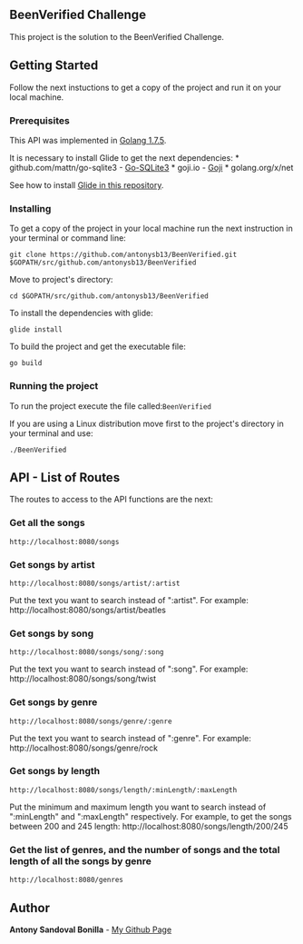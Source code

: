 ## BeenVerified Challenge

This project is the solution to the BeenVerified Challenge.

## Getting Started

Follow the next instuctions to get a copy of the project and run it on your local machine.

### Prerequisites

This API was implemented in [Golang 1.7.5](https://golang.org/dl/).

It is necessary to install Glide to get the next dependencies:
	* github.com/mattn/go-sqlite3 - [Go-SQLite3](https://github.com/mattn/go-sqlite3) 
	* goji.io - [Goji](https://github.com/goji/goji) 
	* golang.org/x/net

See how to install [Glide in this repository](https://github.com/Masterminds/glide).

### Installing

To get a copy of the project in your local machine run the next instruction in your terminal or command line:

```
git clone https://github.com/antonysb13/BeenVerified.git $GOPATH/src/github.com/antonysb13/BeenVerified
```

Move to project's directory:

```
cd $GOPATH/src/github.com/antonysb13/BeenVerified
```

To install the dependencies with glide:

```
glide install
```

To build the project and get the executable file:

```
go build
```

### Running the project 

To run the project execute the file called:``` BeenVerified ```

If you are using a Linux distribution move first to the project's directory in your terminal and use:

```
./BeenVerified
```

## API - List of Routes

The routes to access to the API functions are the next:

### Get all the songs

```
http://localhost:8080/songs
```

### Get songs by artist

```
http://localhost:8080/songs/artist/:artist
```

Put the text you want to search instead of ":artist". For example: http://localhost:8080/songs/artist/beatles

### Get songs by song

```
http://localhost:8080/songs/song/:song
```

Put the text you want to search instead of ":song". For example: http://localhost:8080/songs/song/twist

### Get songs by genre

```
http://localhost:8080/songs/genre/:genre
```

Put the text you want to search instead of ":genre". For example: http://localhost:8080/songs/genre/rock

### Get songs by length

```
http://localhost:8080/songs/length/:minLength/:maxLength
```

Put the minimum and maximum length you want to search instead of ":minLength" and ":maxLength" respectively. 
For example, to get the songs between 200 and 245 length: http://localhost:8080/songs/length/200/245

### Get the list of genres, and the number of songs and the total length of all the songs by genre

```
http://localhost:8080/genres
```

## Author

**Antony Sandoval Bonilla** - [My Github Page](https://github.com/antonysb13/)

